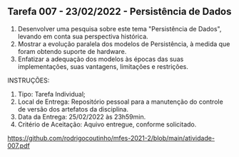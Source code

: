 ## Tarefa 007 - 23/02/2022 - Persistência de Dados

1. Desenvolver uma pesquisa sobre este tema "Persistência de Dados", levando em conta sua perspectiva histórica.
2. Mostrar a evolução paralela dos modelos de Persistência, à medida que foram obtendo suporte de hardware.
3. Enfatizar a adequação dos modelos às épocas das suas implementações, suas vantagens, limitações e restrições.

INSTRUÇÕES:
1. Tipo: Tarefa Individual;
2. Local de Entrega: Repositório pessoal para a manutenção do controle de versão dos artefatos da disciplina.
3. Data da Entrega: 25/02/2022 às 23h59min.
4. Critério de Aceitação: Aquivo entregue, conforme solicitado.

https://github.com/rodrigocoutinho/mfes-2021-2/blob/main/atividade-007.pdf
